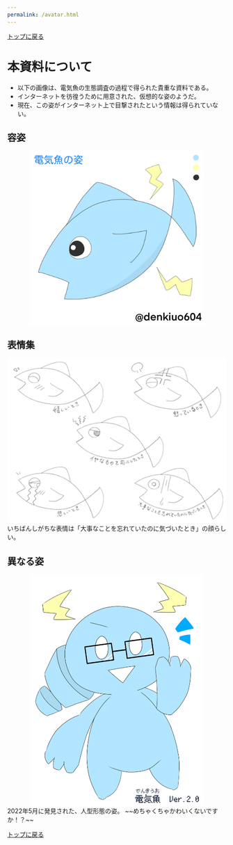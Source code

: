 ```yaml
---
permalink: /avatar.html
---
```


[トップに戻る](/)

# 本資料について
- 以下の画像は、電気魚の生態調査の過程で得られた貴重な資料である。
- インターネットを彷徨うために用意された、仮想的な姿のようだ。
- 現在、この姿がインターネット上で目撃されたという情報は得られていない。

## 容姿
<img src="/img/figure.png" alt="電気魚の姿" width="400" style="display: block; margin: auto">

## 表情集
![電気魚の表情集](/img/faces.png)
いちばんしがちな表情は「大事なことを忘れていたのに気づいたとき」の顔らしい。

## 異なる姿
<img src="/img/figure2.png" alt="電気魚の人型形態" width="400" style="display: block; margin: auto">
2022年5月に発見された、人型形態の姿。
~~めちゃくちゃかわいくないですか！？~~

[トップに戻る](/)
